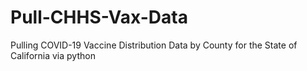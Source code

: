 # Pull-CHHS-Vax-Data
Pulling COVID-19 Vaccine Distribution Data by County for the State of California via python
